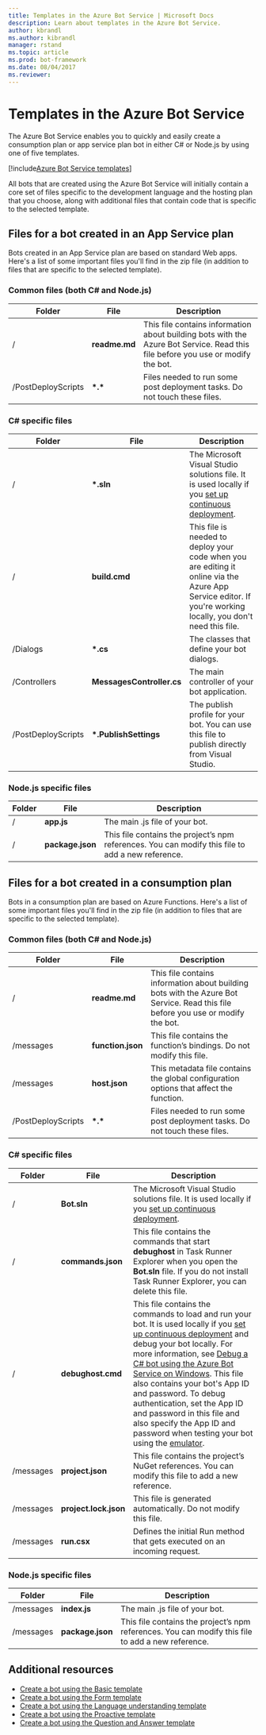 ```yaml
---
title: Templates in the Azure Bot Service | Microsoft Docs
description: Learn about templates in the Azure Bot Service.
author: kbrandl
ms.author: kibrandl
manager: rstand
ms.topic: article
ms.prod: bot-framework
ms.date: 08/04/2017
ms.reviewer: 
---
```


# Templates in the Azure Bot Service

The Azure Bot Service enables you to quickly and easily create a consumption plan or app service plan bot in either C# or Node.js by using one of five templates. 

[!include[Azure Bot Service templates](~/includes/snippet-abs-templates.md)] 

All bots that are created using the Azure Bot Service will initially contain a core set of files specific to the development language and the hosting plan that you choose, along with additional files that contain code that is specific to the selected template.

## Files for a bot created in an App Service plan

Bots created in an App Service plan are based on standard Web apps. Here's a list of some important files you'll find in the zip file (in addition to files that are specific to the selected template).

### Common files (both C# and Node.js)

| Folder | File | Description |
|----|----|----|
| / | **readme.md** | This file contains information about building bots with the Azure Bot Service. Read this file before you use or modify the bot. |
| /PostDeployScripts | **&ast;.&ast;** | Files needed to run some post deployment tasks. Do not touch these files. |

### C# specific files
| Folder | File | Description |
|----|----|----|
| / | **&ast;.sln** | The Microsoft Visual Studio solutions file. It is used locally if you [set up continuous deployment](azure-bot-service-continuous-deployment.md). |
| / | **build.cmd** | This file is needed to deploy your code when you are editing it online via the Azure App Service editor. If you're working locally, you don't need this file. |
| /Dialogs | **&ast;.cs** | The classes that define your bot dialogs. |
| /Controllers | **MessagesController.cs** | The main controller of your bot application. |
| /PostDeployScripts | **&ast;.PublishSettings** | The publish profile for your bot. You can use this file to publish directly from Visual Studio. |

### Node.js specific files

| Folder | File | Description |
|----|----|----|
| / | **app.js** | The main .js file of your bot. |
| / | **package.json** | This file contains the project’s npm references. You can modify this file to add a new reference. |

## Files for a bot created in a consumption plan

Bots in a consumption plan are based on Azure Functions. Here's a list of some important files you'll find in the zip file (in addition to files that are specific to the selected template).

### Common files (both C# and Node.js)

| Folder | File | Description |
|----|----|----|
| / | **readme.md** | This file contains information about building bots with the Azure Bot Service. Read this file before you use or modify the bot. |
| /messages | **function.json** | This file contains the function’s bindings. Do not modify this file. |
| /messages | **host.json** | This metadata file contains the global configuration options that affect the function. |
| /PostDeployScripts | **&ast;.&ast;** | Files needed to run some post deployment tasks. Do not touch these files. |

### C# specific files
| Folder | File | Description |
|----|----|----|
| / | **Bot.sln** | The Microsoft Visual Studio solutions file. It is used locally if you [set up continuous deployment](azure-bot-service-continuous-deployment.md). |
| / | **commands.json** | This file contains the commands that start **debughost** in Task Runner Explorer when you open the **Bot.sln** file. If you do not install Task Runner Explorer, you can delete this file. |
| / | **debughost.cmd** | This file contains the commands to load and run your bot. It is used locally if you [set up continuous deployment](azure-bot-service-continuous-deployment.md) and debug your bot locally. For more information, see [Debug a C# bot using the Azure Bot Service on Windows](azure-bot-service-debug-bot.md#debug-csharp-serverless). This file also contains your bot's App ID and password. To debug authentication, set the App ID and password in this file and also specify the App ID and password when testing your bot using the [emulator](debug-bots-emulator.md). |
| /messages | **project.json** | This file contains the project’s NuGet references. You can modify this file to add a new reference. |
| /messages | **project.lock.json** | This file is generated automatically. Do not modify this file. |
| /messages | **run.csx** | Defines the initial Run method that gets executed on an incoming request. |

### Node.js specific files

| Folder | File | Description |
|----|----|----|
| /messages | **index.js** | The main .js file of your bot. |
| /messages | **package.json** | This file contains the project’s npm references. You can modify this file to add a new reference. |

## Additional resources

- [Create a bot using the Basic template](azure-bot-service-serverless-template-basic.md)
- [Create a bot using the Form template](azure-bot-service-serverless-template-form.md)
- [Create a bot using the Language understanding template](azure-bot-service-template-language-understanding.md)
- [Create a bot using the Proactive template](azure-bot-service-template-proactive.md)
- [Create a bot using the Question and Answer template](azure-bot-service-template-question-answer.md)

